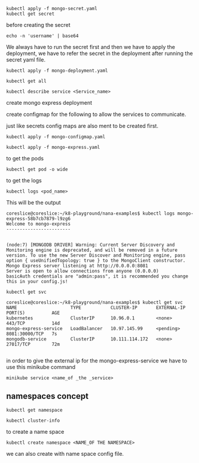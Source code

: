 ```
kubectl apply -f mongo-secret.yaml
kubectl get secret

```
before creating the secret 
```
echo -n 'username' | base64
```
We always have to run the secret first and then we have to apply the deployment, we have to refer the secret in the deployment after running the secret yaml file.
```
kubectl apply -f mongo-deployment.yaml 
```
```
kubectl get all
```

```
kubectl describe service <Service_name>
```
create mongo express deployment

create configmap for the following to allow the services to communicate.

just like secrets config maps are also ment to be created first.

```
kubectl apply -f mongo-configmap.yaml 
```

```
kubectl apply -f mongo-express.yaml 

```
to get the pods

```
kubectl get pod -o wide
```
to get the logs

```
kubectl logs <pod_name>
```

This will be the output
```
coreslice@coreslice:~/k8-playground/nana-examples$ kubectl logs mongo-express-58b7cb7879-l9zg6
Welcome to mongo-express
------------------------


(node:7) [MONGODB DRIVER] Warning: Current Server Discovery and Monitoring engine is deprecated, and will be removed in a future version. To use the new Server Discover and Monitoring engine, pass option { useUnifiedTopology: true } to the MongoClient constructor.
Mongo Express server listening at http://0.0.0.0:8081
Server is open to allow connections from anyone (0.0.0.0)
basicAuth credentials are "admin:pass", it is recommended you change this in your config.js!

```

```
kubectl get svc
```


```
coreslice@coreslice:~/k8-playground/nana-examples$ kubectl get svc
NAME                    TYPE           CLUSTER-IP       EXTERNAL-IP   PORT(S)          AGE
kubernetes              ClusterIP      10.96.0.1        <none>        443/TCP          14d
mongo-express-service   LoadBalancer   10.97.145.99     <pending>     8081:30000/TCP   7s
mongodb-service         ClusterIP      10.111.114.172   <none>        27017/TCP        72m


```
in order to give the external ip for the mongo-express-service
we have to use this minikube command

```
minikube service <name_of _the _service>
```

## namespaces concept
```
kubectl get namespace
```
```
kubectl cluster-info
```

to create a name space
```
kubectl create namespace <NAME_OF THE NAMESPACE>
```
we can also create with name space config file.



